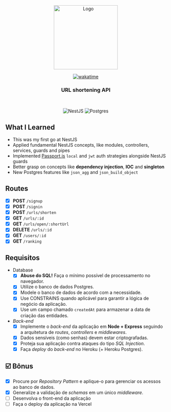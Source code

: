 <div align="center">
  
  <a href="https://celso-trackit.vercel.app/" target="_blank">
    <img src="https://free-url-shortener.rb.gy/url-shortener.png" alt="Logo" width="200">
  </a>
  
[![wakatime](https://wakatime.com/badge/user/8a52c0fd-ec78-403a-81d0-07c674c564b3/project/2b871bd2-1f1a-4d78-89fd-0559e408ad41.svg)](https://wakatime.com/badge/user/8a52c0fd-ec78-403a-81d0-07c674c564b3/project/2b871bd2-1f1a-4d78-89fd-0559e408ad41)
  
  <h3 align="center">
     URL shortening API
  </h3>
    <br />
  
  <div align="center">

   ![NestJS](https://img.shields.io/badge/nestjs-%23E0234E.svg?logo=nestjs&logoColor=white&style=for-the-badge)
   ![Postgres](https://img.shields.io/badge/PostgreSQL-316192?style=for-the-badge&logo=postgresql&logoColor=white)

  </div>
  
</div>

## What I Learned
  
  - This was my first go at NestJS
  - Applied fundamental NestJS concepts, like modules, controllers, services, guards and pipes
  - Implemented [Passport.js](https://www.passportjs.org/) `local` and `jwt` auth strategies alongside NestJS guards
  - Better grasp on concepts like **dependency injection**, **IOC** and **singleton**
  - New Postgres features like `json_agg` and `json_build_object`
   
## Routes

  - [X] **POST** `/signup`
  - [X] **POST** `/signin`
  - [X] **POST** `/urls/shorten`
  - [X] **GET** `/urls/:id`
  - [X] **GET** `/urls/open/:shortUrl`
  - [X] **DELETE** `/urls/:id`
  - [X] **GET** `/users/:id`
  - [X] **GET** `/ranking`

## Requisitos

- Database
  - [X]  **Abuse do SQL!** Faça o mínimo possível de processamento no navegador.
  - [X]  Utilize o banco de dados Postgres.
  - [X]  Modele o banco de dados de acordo com a necessidade.
  - [X]  Use CONSTRAINS quando aplicável para garantir a lógica de negócio da aplicação.
  - [X]  Use um campo chamado `createdAt` para armazenar a data de criação das entidades.
- *Back-end*
  - [X]  Implemente o *back-end* da aplicação em **Node + Express** seguindo a arquitetura de *routes*, *controllers* e *middlewares*.
  - [X]  Dados sensíveis (como senhas) devem estar criptografadas.
  - [X]  Proteja sua aplicação contra ataques do tipo *SQL Injection*.
  - [X]  Faça *deploy* do *back-end* no Heroku (+ Heroku Postgres).

## ☑️ Bônus

  - [X]  Procure por *Repository Pattern* e aplique-o para gerenciar os acessos ao banco de dados.
  - [X]  Generalize a validação de *schemas* em um único *middleware*.
  - [ ]  Desenvolva o front-end da aplicação 
  - [ ]  Faça o deploy da aplicação na Vercel
